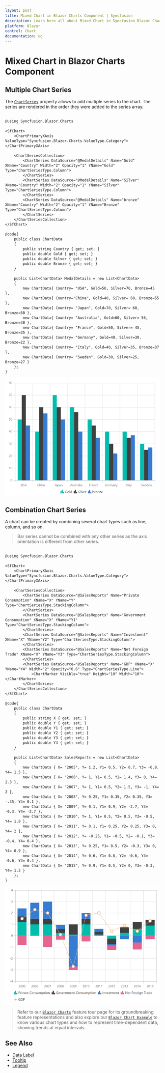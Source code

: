 ```yaml
---
layout: post
title: Mixed Chart in Blazor Charts Component | Syncfusion
description: Learn here all about Mixed Chart in Syncfusion Blazor Charts component and more.
platform: Blazor
control: Chart
documentation: ug
---
```


# Mixed Chart in Blazor Charts Component

## Multiple Chart Series

The [`ChartSeries`](https://help.syncfusion.com/cr/blazor/Syncfusion.Blazor.Charts.ChartSeries.html) property allows to add multiple series to the chart. The series are rendered in the order they were added to the series array.

```cshtml

@using Syncfusion.Blazor.Charts

<SfChart>
    <ChartPrimaryXAxis ValueType="Syncfusion.Blazor.Charts.ValueType.Category"></ChartPrimaryXAxis>

    <ChartSeriesCollection>
        <ChartSeries DataSource="@MedalDetails" Name="Gold" XName="Country" Width="2" Opacity="1" YName="Gold" Type="ChartSeriesType.Column">
        </ChartSeries>
        <ChartSeries DataSource="@MedalDetails" Name="Silver" XName="Country" Width="2" Opacity="1" YName="Silver" Type="ChartSeriesType.Column">
        </ChartSeries>
        <ChartSeries DataSource="@MedalDetails" Name="bronze" XName="Country" Width="2" Opacity="1" YName="Bronze" Type="ChartSeriesType.Column">
        </ChartSeries>
    </ChartSeriesCollection>
</SfChart>

@code{
    public class ChartData
    {
        public string Country { get; set; }
        public double Gold { get; set; }
        public double Silver { get; set; }
        public double Bronze { get; set; }
    }
	
    public List<ChartData> MedalDetails = new List<ChartData>
	{
        new ChartData{ Country= "USA", Gold=50, Silver=70, Bronze=45 },
        new ChartData{ Country="China", Gold=40, Silver= 60, Bronze=55 },
        new ChartData{ Country= "Japan", Gold=70, Silver= 60, Bronze=50 },
        new ChartData{ Country= "Australia", Gold=60, Silver= 56, Bronze=40 },
        new ChartData{ Country= "France", Gold=50, Silver= 45, Bronze=35 },
        new ChartData{ Country= "Germany", Gold=40, Silver=30, Bronze=22 },
        new ChartData{ Country= "Italy", Gold=40, Silver=35, Bronze=37 },
        new ChartData{ Country= "Sweden", Gold=30, Silver=25, Bronze=27 }
    };
}

```

![Multiple Chart Series](images/multiple-series/multiple-series-razor.png)

## Combination Chart Series

A chart can be created by combining several chart types such as line, column, and so on.

> Bar series cannot be combined with any other series as the axis orientation is different from other series.

```cshtml

@using Syncfusion.Blazor.Charts

<SfChart>
    <ChartPrimaryXAxis ValueType="Syncfusion.Blazor.Charts.ValueType.Category"></ChartPrimaryXAxis>

    <ChartSeriesCollection>
        <ChartSeries DataSource="@SalesReports" Name="Private Consumption" XName="X" YName="Y" Type="ChartSeriesType.StackingColumn">
        </ChartSeries>
        <ChartSeries DataSource="@SalesReports" Name="Government Consumption" XName="X" YName="Y1" Type="ChartSeriesType.StackingColumn">
        </ChartSeries>
        <ChartSeries DataSource="@SalesReports" Name="Investment" XName="X" YName="Y2" Type="ChartSeriesType.StackingColumn">
        </ChartSeries>
        <ChartSeries DataSource="@SalesReports" Name="Net Foreign Trade" XName="X" YName="Y3" Type="ChartSeriesType.StackingColumn">
        </ChartSeries>
        <ChartSeries DataSource="@SalesReports" Name="GDP" XName="X" YName="Y4" Width="2" Opacity="0.6" Type="ChartSeriesType.Line">
            <ChartMarker Visible="true" Height="10" Width="10"></ChartMarker>
        </ChartSeries>
    </ChartSeriesCollection>
</SfChart>

@code{
    public class ChartData
    {
        public string X { get; set; }
        public double Y { get; set; }
        public double Y1 { get; set; }
        public double Y2 { get; set; }
        public double Y3 { get; set; }
        public double Y4 { get; set; }
    }
	
    public List<ChartData> SalesReports = new List<ChartData>
	{
        new ChartData { X= "2005", Y= 1.2, Y1= 0.5, Y2= 0.7, Y3= -0.8, Y4= 1.5 },
        new ChartData { X= "2006", Y= 1, Y1= 0.5, Y2= 1.4, Y3= 0, Y4= 2.3 },
        new ChartData { X= "2007", Y= 1, Y1= 0.5, Y2= 1.5, Y3= -1, Y4= 2 },
        new ChartData { X= "2008", Y= 0.25, Y1= 0.35, Y2= 0.35, Y3= -.35, Y4= 0.1 },
        new ChartData { X= "2009", Y= 0.1, Y1= 0.9, Y2= -2.7, Y3= -0.3, Y4= -2.7 },
        new ChartData { X= "2010", Y= 1, Y1= 0.5, Y2= 0.5, Y3= -0.5, Y4= 1.8 },
        new ChartData { X= "2011", Y= 0.1, Y1= 0.25, Y2= 0.25, Y3= 0, Y4= 2 },
        new ChartData { X= "2012", Y= -0.25, Y1= -0.5, Y2= -0.1, Y3= -0.4, Y4= 0.4 },
        new ChartData { X= "2013", Y= 0.25, Y1= 0.5, Y2= -0.3, Y3= 0, Y4= 0.9 },
        new ChartData { X= "2014", Y= 0.6, Y1= 0.6, Y2= -0.6, Y3= -0.6, Y4= 0.4 },
        new ChartData { X= "2015", Y= 0.9, Y1= 0.5, Y2= 0, Y3= -0.3, Y4= 1.3 }
    };
}

```

![Combination Chart](images/multiple-series/combination-razor.png)

> Refer to our [`Blazor Charts`](https://www.syncfusion.com/blazor-components/blazor-charts) feature tour page for its groundbreaking feature representations and also explore our [`Blazor Chart Example`](https://blazor.syncfusion.com/demos/chart/line?theme=bootstrap4) to know various chart types and how to represent time-dependent data, showing trends at equal intervals.

## See Also

* [Data Label](./data-labels)
* [Tooltip](./tool-tip)
* [Legend](./legend)